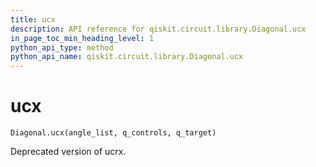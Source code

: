 ```yaml
---
title: ucx
description: API reference for qiskit.circuit.library.Diagonal.ucx
in_page_toc_min_heading_level: 1
python_api_type: method
python_api_name: qiskit.circuit.library.Diagonal.ucx
---
```


# ucx

<span id="qiskit.circuit.library.Diagonal.ucx" />

`Diagonal.ucx(angle_list, q_controls, q_target)`

Deprecated version of ucrx.

